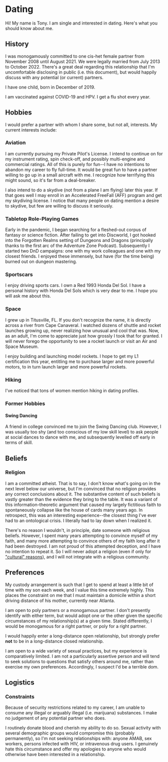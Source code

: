 # Dating

Hi! My name is Tony. I am single and interested in dating. Here's what you should know about me.

## History

I was monogamously committed to one cis-het female partner from November 2008 until August 2021. We were legally married from July 2013 to October 2022. There's a great deal regarding this relationship that I'm uncomfortable disclosing in public (i.e. this document), but would happily discuss with any potential (or current) partners.

I have one child, born in December of 2019.

I am vaccinated against COVID-19 and HPV. I get a flu shot every year.

## Hobbies

I would prefer a partner with whom I share some, but not all, interests. My current interests include:

### Aviation

I am currently pursuing my Private Pilot's License. I intend to continue on for my instrument rating, spin check-off, and possibly multi-engine and commercial ratings. All of this is purely for fun--I have no intentions to abandon my career to fly full-time. It would be great fun to have a partner willing to go up in a small aircraft with me. I recognize how terrifying this might sound, so it's far from a deal-breaker.

I also intend to do a skydive (not from a plane I am flying) later this year. If that goes well I may enroll in an Accelerated FreeFall (AFF) program and get my skydiving license. I notice that many people on dating mention a desire to skydive, but few are willing to discuss it seriously.

### Tabletop Role-Playing Games

Early in the pandemic, I began searching for a fleshed-out corpus of fantasy or science fiction. After failing to get into Discworld, I got hooked into the Forgotten Realms setting of Dungeons and Dragons (principally thanks to the first arc of the Adventure Zone Podcast). Subsequently I started two DnD campaigns: one with my work colleagues and one with my closest friends. I enjoyed these immensely, but have (for the time being) burned out on dungeon mastering.

### Sportscars

I enjoy driving sports cars. I own a Red 1993 Honda Del Sol. I have a personal history with Honda Del Sols which is very dear to me. I hope you will ask me about this.

### Space

I grew up in Titusville, FL. If you don't recognize the name, it is directly across a river from Cape Canaveral. I watched dozens of shuttle and rocket launches growing up, never realizing how unusual and cool that was. Now, as an adult, I'm come to appreciate just how grossly I took that for granted. I will never forego the opportunity to see a rocket launch or visit an Air and Space Museum.

I enjoy building and launching model rockets. I hope to get my L1 certification this year, entitling me to purchase larger and more powerful motors, to in turn launch larger and more powerful rockets.

### Hiking

I've noticed that tons of women mention hiking in dating profiles.

### Former Hobbies

#### Swing Dancing

A friend in college convinced me to join the Swing Dancing club. However, I was usually too shy (and too conscious of my low skill level) to ask people at social dances to dance with me, and subsequently levelled off early in terms of skill.

## Beliefs

### Religion

I am a committed atheist. That is to say, I don't know what's going on in the next level below our universe, but I'm convinced that no religion provides any correct conclusions about it. The substantive content of such beliefs is vastly greater than the evidence they bring to the table. It was a variant of this information-theoretic argument that caused my largely fictitious faith to spontaneously collapse like the house of cards many years ago. In retrospect, this was an interesting experience--the closest thing I've ever had to an ontological crisis. I literally had to lay down when I realized it.

There's no reason I wouldn't, in principle, date someone with religious beliefs. However, I spent many years attempting to convince myself of my faith, and many more attempting to convince others of my faith long after it had been destroyed. I am not proud of this attempted deception, and I have no intention to repeat it. So I will never adopt a religion (even if only for ["cultural" reasons](https://www.christiantoday.com/article/richard.dawkins.first.he.was.a.cultural.anglican.now.hes.a.secular.christian/37673.htm)), and I will not integrate with a religious community.

## Preferences

My custody arrangement is such that I get to spend at least a little bit of time with my son each week, and I value this time extremely highly. This places the constraint on me that I must maintain a domicile within a short driving distance of his mother, currently near Atlanta.

I am open to poly partners or a monogamous partner. I don't presently identify with either term, but would adopt one or the other given the specific circumstances of my relationship(s) at a given time. Stated differently, I would be monogamous for a right partner, or poly for a right partner.

I would happily enter a long-distance open relationship, but strongly prefer **not** to be in a long-distance closed relationship.

I am open to a wide variety of sexual practices, but my experience is comparatively limited. I am not a particularly assertive person and will tend to seek solutions to questions that satisfy others around me, rather than exercise my own preferences. Accordingly, I suspect I'd be a terrible dom.

## Logistics

### Constraints

Because of security restrictions related to my career, I am unable to consume any illegal or arguably illegal (i.e. marijuana) substances. I make no judgement of any potential partner who does.

I routinely donate blood and cherish my ability to do so. Sexual activity with several demographic groups would compromise this (probably permanently), so I'm not seeking relationships with: anyone AMAB, sex workers, persons infected with HIV, or intravenous drug users. I genuinely hate this circumstance and offer my apologies to anyone who would otherwise have been interested in a relationship.
